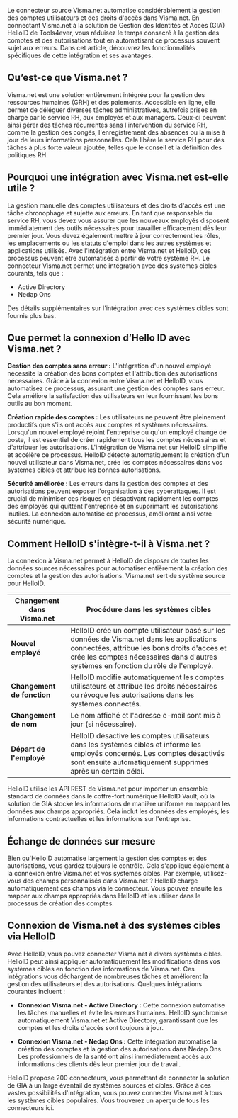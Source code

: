 Le connecteur source Visma.net automatise considérablement la gestion des comptes utilisateurs et des droits d'accès dans Visma.net. En connectant Visma.net à la solution de Gestion des Identités et Accès (GIA) HelloID de Tools4ever, vous réduisez le temps consacré à la gestion des comptes et des autorisations tout en automatisant ce processus souvent sujet aux erreurs. Dans cet article, découvrez les fonctionnalités spécifiques de cette intégration et ses avantages.

## Qu’est-ce que Visma.net ?

Visma.net est une solution entièrement intégrée pour la gestion des ressources humaines (GRH) et des paiements. Accessible en ligne, elle permet de déléguer diverses tâches administratives, autrefois prises en charge par le service RH, aux employés et aux managers. Ceux-ci peuvent ainsi gérer des tâches récurrentes sans l'intervention du service RH, comme la gestion des congés, l'enregistrement des absences ou la mise à jour de leurs informations personnelles. Cela libère le service RH pour des tâches à plus forte valeur ajoutée, telles que le conseil et la définition des politiques RH.

## Pourquoi une intégration avec Visma.net est-elle utile ?

La gestion manuelle des comptes utilisateurs et des droits d'accès est une tâche chronophage et sujette aux erreurs. En tant que responsable du service RH, vous devez vous assurer que les nouveaux employés disposent immédiatement des outils nécessaires pour travailler efficacement dès leur premier jour. Vous devez également mettre à jour correctement les rôles, les emplacements ou les statuts d'emploi dans les autres systèmes et applications utilisés. Avec l'intégration entre Visma.net et HelloID, ces processus peuvent être automatisés à partir de votre système RH. Le connecteur Visma.net permet une intégration avec des systèmes cibles courants, tels que :

*	Active Directory
*	Nedap Ons

Des détails supplémentaires sur l'intégration avec ces systèmes cibles sont fournis plus bas.

## Que permet la connexion d’Hello ID avec Visma.net ?

**Gestion des comptes sans erreur :** L'intégration d'un nouvel employé nécessite la création des bons comptes et l'attribution des autorisations nécessaires. Grâce à la connexion entre Visma.net et HelloID, vous automatisez ce processus, assurant une gestion des comptes sans erreur. Cela améliore la satisfaction des utilisateurs en leur fournissant les bons outils au bon moment.

**Création rapide des comptes :** Les utilisateurs ne peuvent être pleinement productifs que s'ils ont accès aux comptes et systèmes nécessaires. Lorsqu'un nouvel employé rejoint l'entreprise ou qu'un employé change de poste, il est essentiel de créer rapidement tous les comptes nécessaires et d'attribuer les autorisations. L'intégration de Visma.net sur HelloID simplifie et accélère ce processus. HelloID détecte automatiquement la création d'un nouvel utilisateur dans Visma.net, crée les comptes nécessaires dans vos systèmes cibles et attribue les bonnes autorisations.

**Sécurité améliorée :** Les erreurs dans la gestion des comptes et des autorisations peuvent exposer l'organisation à des cyberattaques. Il est crucial de minimiser ces risques en désactivant rapidement les comptes des employés qui quittent l'entreprise et en supprimant les autorisations inutiles. La connexion automatise ce processus, améliorant ainsi votre sécurité numérique.

## Comment HelloID s'intègre-t-il à Visma.net ?

La connexion à Visma.net permet à HelloID de disposer de toutes les données sources nécessaires pour automatiser entièrement la création des comptes et la gestion des autorisations. Visma.net sert de système source pour HelloID. 

| Changement dans Visma.net	| Procédure dans les systèmes cibles |
| -------------------------	| ---------------------------------- |
| **Nouvel employé** |	HelloID crée un compte utilisateur basé sur les données de Visma.net dans les applications connectées, attribue les bons droits d'accès et crée les comptes nécessaires dans d'autres systèmes en fonction du rôle de l'employé. |
| **Changement de fonction**	| HelloID modifie automatiquement les comptes utilisateurs et attribue les droits nécessaires ou révoque les autorisations dans les systèmes connectés. |
| **Changement de nom**	| Le nom affiché et l'adresse e-mail sont mis à jour (si nécessaire). |
| **Départ de l'employé**	| HelloID désactive les comptes utilisateurs dans les systèmes cibles et informe les employés concernés. Les comptes désactivés sont ensuite automatiquement supprimés après un certain délai. |

HelloID utilise les API REST de Visma.net pour importer un ensemble standard de données dans le coffre-fort numérique HelloID Vault, où la solution de GIA stocke les informations de manière uniforme en mappant les données aux champs appropriés. Cela inclut les données des employés, les informations contractuelles et les informations sur l'entreprise.

## Échange de données sur mesure

Bien qu'HelloID automatise largement la gestion des comptes et des autorisations, vous gardez toujours le contrôle. Cela s'applique également à la connexion entre Visma.net et vos systèmes cibles. Par exemple, utilisez-vous des champs personnalisés dans Visma.net ? HelloID charge automatiquement ces champs via le connecteur. Vous pouvez ensuite les mapper aux champs appropriés dans HelloID et les utiliser dans le processus de création des comptes.

## Connexion de Visma.net à des systèmes cibles via HelloID

Avec HelloID, vous pouvez connecter Visma.net à divers systèmes cibles. HelloID peut ainsi appliquer automatiquement les modifications dans vos systèmes cibles en fonction des informations de Visma.net. Ces intégrations vous déchargent de nombreuses tâches et améliorent la gestion des utilisateurs et des autorisations. Quelques intégrations courantes incluent :

* **Connexion Visma.net - Active Directory :** Cette connexion automatise les tâches manuelles et évite les erreurs humaines. HelloID synchronise automatiquement Visma.net et Active Directory, garantissant que les comptes et les droits d'accès sont toujours à jour.

* **Connexion Visma.net - Nedap Ons :** Cette intégration automatise la création des comptes et la gestion des autorisations dans Nedap Ons. Les professionnels de la santé ont ainsi immédiatement accès aux informations des clients dès leur premier jour de travail.

HelloID propose 200 connecteurs, vous permettant de connecter la solution de GIA à un large éventail de systèmes sources et cibles. Grâce à ces vastes possibilités d'intégration, vous pouvez connecter Visma.net à tous les systèmes cibles populaires. Vous trouverez un aperçu de tous les connecteurs ici.
